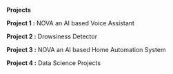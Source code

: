 **Projects**

**Project 1 :** NOVA an AI based Voice Assistant 

**Project 2 :** Drowsiness Detector 

**Project 3 :** NOVA an AI based Home Automation System 

**Project 4 :** Data Science Projects

